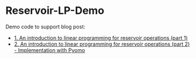 # Reservoir-LP-Demo
Demo code to support blog post: 
- [1. An introduction to linear programming for reservoir operations (part 1)](https://waterprogramming.wordpress.com/2023/10/02/an-introduction-to-linear-programming-for-reservoir-operations-part-1/)
- [2. An introduction to linear programming for reservoir operations (part 2) - Implementation with Pyomo](https://waterprogramming.wordpress.com/2023/12/01/an-introduction-to-linear-programming-for-reservoir-operations-part-2-implementation-with-pyomo/)
